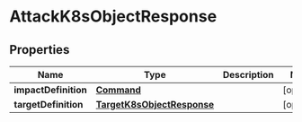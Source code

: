 
# AttackK8sObjectResponse

## Properties
Name | Type | Description | Notes
------------ | ------------- | ------------- | -------------
**impactDefinition** | [**Command**](Command.md) |  |  [optional]
**targetDefinition** | [**TargetK8sObjectResponse**](TargetK8sObjectResponse.md) |  |  [optional]



